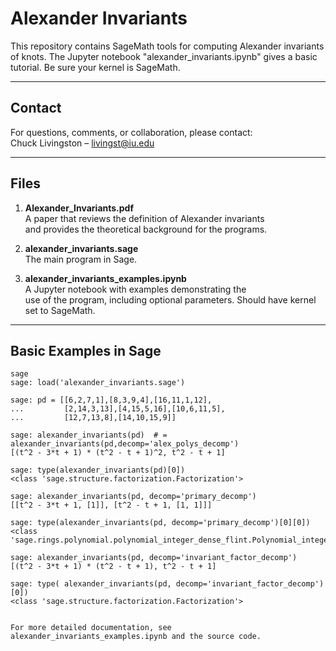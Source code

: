 # Alexander Invariants

This repository contains SageMath tools for computing Alexander invariants of knots. The Jupyter notebook 
"alexander_invariants.ipynb" gives a basic tutorial.  Be sure your kernel is SageMath. 


---

## Contact

For questions, comments, or collaboration, please contact:  
Chuck Livingston – livingst@iu.edu

---

## Files

1. **Alexander_Invariants.pdf**  
   A paper that reviews the definition of Alexander invariants  
   and provides the theoretical background for the programs.

2. **alexander_invariants.sage**  
   The main program in Sage.

3. **alexander_invariants_examples.ipynb**  
   A Jupyter notebook with examples demonstrating the  
   use of the program, including optional parameters.  Should
   have kernel set to SageMath.

--------

## Basic Examples in Sage

```
sage
sage: load('alexander_invariants.sage')

sage: pd = [[6,2,7,1],[8,3,9,4],[16,11,1,12],
...         [2,14,3,13],[4,15,5,16],[10,6,11,5],
...         [12,7,13,8],[14,10,15,9]]

sage: alexander_invariants(pd)  # = alexander_invariants(pd,decomp='alex_polys_decomp')
[(t^2 - 3*t + 1) * (t^2 - t + 1)^2, t^2 - t + 1]

sage: type(alexander_invariants(pd)[0])
<class 'sage.structure.factorization.Factorization'>

sage: alexander_invariants(pd, decomp='primary_decomp')
[[t^2 - 3*t + 1, [1]], [t^2 - t + 1, [1, 1]]]

sage: type(alexander_invariants(pd, decomp='primary_decomp')[0][0])
<class 'sage.rings.polynomial.polynomial_integer_dense_flint.Polynomial_integer_dense_flint'>

sage: alexander_invariants(pd, decomp='invariant_factor_decomp')
[(t^2 - 3*t + 1) * (t^2 - t + 1), t^2 - t + 1]

sage: type( alexander_invariants(pd, decomp='invariant_factor_decomp')[0])
<class 'sage.structure.factorization.Factorization'>


For more detailed documentation, see alexander_invariants_examples.ipynb and the source code.
